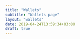 ```yaml
---
title: "Wallets"
subtitle: "Wallets page"
layout: "wallets"
date: 2019-04-24T13:59:34+03:00
draft: true
---
```

